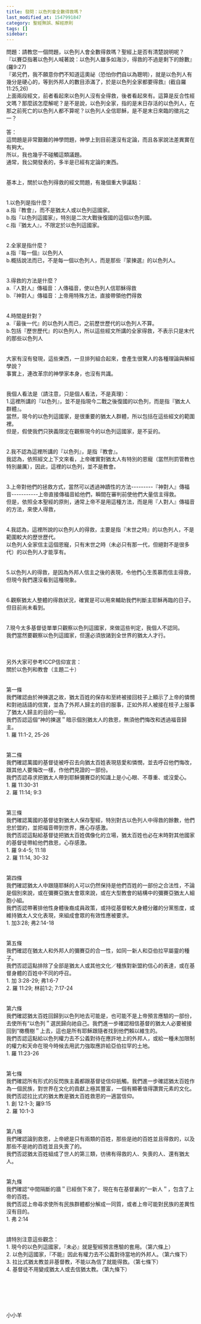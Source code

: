 ```yaml
---
title: 發問：以色列會全數得救嗎？
last_modified_at: 1547991847
category: 聖經無誤、解經原則
tags: []
sidebar: 
---
```


<p>問題：請教您一個問題，以色列人會全數得救嗎？聖經上是否有清楚說明呢？<br/>『以賽亞指著以色列人喊著說：以色列人雖多如海沙，得救的不過是剩下的餘數』(羅9:27)<br/>『弟兄們，我不願意你們不知道這奧祕（恐怕你們自以為聰明），就是以色列人有幾分是硬心的，等到外邦人的數目添滿了，於是以色列全家都要得救』(截自羅11:25,26)<br/>上面兩段經文，前者看起來以色列人沒有全得救，後者看起來有。這算是反合性經文嗎？那麼該怎麼解呢？是不是說，以色列全家，指的是末日存活的以色列人，在那之前死亡的以色列人都不算呢？以色列人全信耶穌，是不是末日來臨的徵兆之一？<br/><!--more--><br/>答：<br/>這問題是非常艱難的神學問題，神學上到目前還沒有定論，而且各家說法差異實在有夠大。<br/>所以，我也幾乎不碰觸這類議題。<br/>通常，我公開發表的，多半是已經有定論的東西。<br/> <br/><br/>基本上，關於以色列得救的經文問題，有幾個重大爭議點：<br/><br/> <br/>1.以色列是指什麼？<br/>a.指『教會』，而不是猶太人或以色列這國家。<br/>b.指『以色列這國家』，特別是二次大戰後復國的這個以色列國。<br/>c.指『猶太人』，不限定於以色列這國家。<br/> <br/><br/>2.全家是指什麼？<br/>a.指『每一個』以色列人<br/>b.概括說法而已，不是每一個以色列人，而是那些『蒙揀選』的以色列人。<br/> <br/><br/>3.得救的方法是什麼？<br/>a.『人對人』傳福音：人傳福音，使以色列人信耶穌得救<br/>b.『神對人』傳福音：上帝用特殊方法，直接帶領他們得救<br/> <br/><br/>4.時間是針對？<br/>a.『最後一代』的以色列人而已，之前歷世歷代的以色列人不算。<br/>b.包括『歷世歷代』的以色列人，所以這些經文所講的全家得救，不表示只是末代的那些以色列人<br/> <br/><br/>大家有沒有發現，這些東西，一旦排列組合起來，會產生很驚人的各種理論與解經學說？<br/>事實上，連改革宗的神學家本身，也沒有共識。<br/> <br/><br/>我個人看法是（請注意，只是個人看法，不是真理）：<br/>1.這裡所講的『以色列』，並不是指現今二戰之後復國的以色列，而是指『猶太人群體』。<br/>當然，現今的以色列這國家，是很重要的猶太人群體，所以包括在這些經文的範圍裡。<br/>但是，假使我們只狹義限定在觀察現今的以色列這國家，是不妥的。<br/> <br/><br/>2.我不認為這裡所講的『以色列』，是指『教會』。<br/>我認為，依照經文上下文來看，上帝確實對猶太人有特別的恩寵（當然刑罰管教也特別嚴厲），因此，這裡的以色列，並不是教會。<br/> <br/><br/>3.上帝對他們的拯救方式，當然可以透過神蹟性的方法---------『神對人』傳福音-----------上帝直接傳福音給他們，瞬間在審判前使他們大量信主得救。<br/>但是，依照全本聖經的原則，通常上帝不是用這種方法，而是用『人對人』傳福音的方法，來使人得救，<br/> <br/><br/>4.我認為，這裡所說的以色列人的得救，主要是指『末世之時』的以色列人，不是範圍較大的歷世歷代。<br/>以色列人全家信主這個恩寵，只有末世之時（未必只有那一代，但絕對不是很多代）的以色列人才能享有。<br/> <br/><br/>5.以色列人的得救，是因為外邦人信主之後的表現，令他們心生羨慕而信主得救，但現今我們還沒看到這種現象。<br/> <br/><br/>6.觀察猶太人整體的得救狀況，確實是可以用來輔助我們判斷主耶穌再臨的日子。但目前尚未看到。<br/> <br/><br/>7.現今太多基督徒單單只觀察以色列這國家，來做這些判定，我個人不認同。<br/>我們當然要觀察以色列這國家，但還必須放諸到全世界的猶太人才行。<br/> <br/> <br/> <br/>另外大家可參考ICCP信仰宣言：<br/>關於以色列和教會（主題二十）<br/><br/><br/>第一條<br/>我們確認由於神揀選之故，猶太百姓的保存和至終被接回枝子上顯示了上帝的憐憫和對祂話語的信實，並為了外邦人歸主的目的服事，正如外邦人被接在枝子上服事了猶太人歸主的目的一般。<br/>我們否認這個“神的揀選＂暗示個別猶太人的救恩，無須他們悔改和透過福音歸主。<br/>1. 羅 11:1-2, 25-26<br/><br/><br/>第二條<br/>我們確認萬國的基督徒被呼召去向猶太百姓表現慈愛和憐憫，並去呼召他們悔改，跟其他人要悔改一樣，作他們見證的一部份。<br/>我們否認尋求把猶太人帶到耶穌彌賽亞的知識上是小心眼、不尊重、或沒愛心。<br/>1. 羅 11:30-31<br/>2. 羅 11:14; 9:3<br/><br/><br/>第三條<br/>我們確認萬國的基督徒對猶太人保存聖經，特別對古以色列人中得救的餘數，他們忠於盟約，並把福音帶到世界，應心存感激。<br/>我們否認這點給基督徒把猶太百姓偶像化的立場，猶太百姓也必在末時對其他國家的基督徒帶給他們救恩，心存感激。<br/>1. 羅 9:4-5; 11:18<br/>2. 羅 11:14, 30-32<br/><br/><br/>第四條<br/>我們確認猶太人中跟隨耶穌的人可以仍然保持是他們百姓的一部份之合法性，不論是個別來說，或在彌賽亞猶太會眾來說，或在大型教會的結構中的彌賽亞猶太人細胞小組。<br/>我們否認帶著排他性身體後裔成員政策，或持從基督較大身體分離的分黨態度，或維持猶太人文化表現，來組成會眾的有效性應被要求。<br/>1. 加3:28; 弗2:14-18<br/><br/><br/>第五條<br/>我們確認在猶太人和外邦人的彌賽亞的合一性，如同一新人和亞伯拉罕屬靈的種子。<br/>我們否認這點排除了全部是猶太人或其他文化／種族對新盟約信心的表達，或在基督身體的百姓中不同的呼召。<br/>1. 加 3:28-29; 弗1:6-7<br/>2. 羅 11:29; 林前1:2; 7:17-24<br/><br/><br/>第六條<br/>我們確認猶太百姓回歸到以色列地去可能是，也可能不是上帝預言應驗的一部份，去使所有“以色列＂選民歸向祂自己。我們進一步確認相信基督的猶太人必要被接回到“橄欖樹＂上去，這也是所有耶穌跟隨者找到他們賴以維生的。<br/>我們否認這點給以色列權力去不公義對待在應許地上的外邦人，或給一種未加限制的權力和天命在現今時候去用武力強取應許給亞伯拉罕的土地。<br/>1. 羅 11:23-26<br/><br/><br/>第七條<br/>我們確認所有形式的反閃族主義都跟基督徒信仰扺觸。我們進一步確認猶太百姓作為一個民族，對世界在文化的貢獻上極其豐富，一個有顯著值得讚賞元素的文化。<br/>我們否認拉比式的猶太教是猶太百姓救恩的一適當信仰。<br/>1. 創 12:1-3; 羅9:15<br/>2. 羅 10:1-3<br/><br/><br/>第八條<br/>我們確認論到救恩，上帝總是只有兩類的百姓，那些是祂的百姓並且得救的，以及那些不是祂的百姓並且失喪了的。<br/>我們否認猶太百姓組成了世人的第三類，彷彿有得救的人、失喪的人、還有猶太人。<br/><br/><br/>第九條<br/>我們確認“中間隔斷的牆＂已經倒下來了，現在有在基督裏的“一新人＂，包含了上帝的百姓。<br/>我們否認上帝尋求使所有民族群體都分解成一同質，或者上帝可能對民族的差異性沒有目的。<br/>1. 弗 2:14<br/><br/><br/>請特別注意這些觀念：<br/>1.	現今的以色列這國家，『未必』就是聖經預言應驗的套用。（第六條上）<br/>2.	以色列這國家，『不能』因此有權力去不公義對待當地的外邦人。（第六條下）<br/>3.	拉比式猶太教並非基督教，不能以為信了就能得救。（第七條下）<br/>4.	基督徒不用變成猶太人或去信猶太教。（第九條下）<br/><br/><br/><br/><br/><br/><br/>小小羊<br/><br/><br/><br/><br/>
</p>